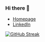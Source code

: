 ### Hi there 👋

- [Homepage](https://zaremba.ch)
- [LinkedIn](https://www.linkedin.com/in/zarembarobert)

[![GitHub Streak](https://streak-stats.demolab.com/?user=robert-zaremba)](https://git.io/streak-stats)
